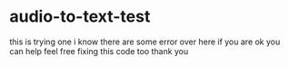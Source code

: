# audio-to-text-test

this is trying one i know there are some error over here 
if you are ok you can help feel free fixing this code too thank you 
